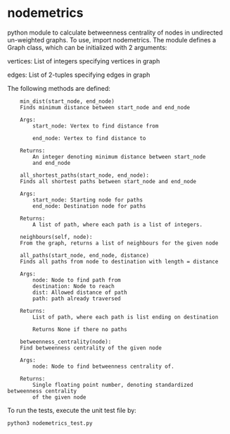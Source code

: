 # nodemetrics
python module to calculate betweenness centrality of nodes in undirected un-weighted graphs.
To use, import nodemetrics.
The module defines a Graph class, which can be initialized with 2 arguments:

vertices: List of integers specifying vertices in graph

edges: List of 2-tuples specifying edges in graph

The following methods are defined:
>
        min_dist(start_node, end_node)
        Finds minimum distance between start_node and end_node

        Args:
            start_node: Vertex to find distance from

            end_node: Vertex to find distance to

        Returns:
            An integer denoting minimum distance between start_node
            and end_node


>
        all_shortest_paths(start_node, end_node):
        Finds all shortest paths between start_node and end_node

        Args:
            start_node: Starting node for paths
            end_node: Destination node for paths

        Returns:
            A list of path, where each path is a list of integers.
 
 >
        neighbours(self, node):
        From the graph, returns a list of neighbours for the given node


>
        all_paths(start_node, end_node, distance)
        Finds all paths from node to destination with length = distance

        Args:
            node: Node to find path from
            destination: Node to reach
            dist: Allowed distance of path
            path: path already traversed

        Returns:
            List of path, where each path is list ending on destination

            Returns None if there no paths
            
>

        betweenness_centrality(node):
        Find betweenness centrality of the given node

        Args:
            node: Node to find betweenness centrality of.

        Returns:
            Single floating point number, denoting standardized betweenness centrality
            of the given node

To run the tests, execute the unit test file by:
```
python3 nodemetrics_test.py
```
